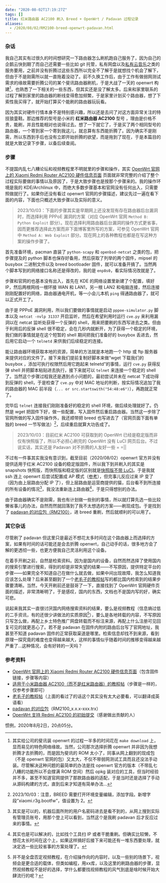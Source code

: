 ```yaml
---
date: "2020-08-02T17:19:27Z"
tags: []
title: 红米路由器 AC2100 刷入 Breed + OpenWrt / Padavan 过程记录
aliases:
  - /2020/08/02/RM2100-breed-openwrt-padavan.html
---
```


### 杂话

我自己其实有过很久的时间想研究一下路由器怎么刷机跑自己服务了，因为自己的企鹅云快到期了而自己还需要一些比如 git 托管，私有网盘以及[私有云音乐](https://github.com/BLumia/Private-Cloud-Music/)之类的服务要用，之前并没有折腾过这些东西所以完全不了解于是就想找个机会了解下，但由于不是刚需所以就一直拖着没动了。前不久换工作后，由于工作有做弱网测试需求的缘故需要折腾公司的某个斐讯路由器刷机，于是大战了一天的 openwrt 构建[^1]，也熟悉了一下相关的一些东西，但其实还是没了解太多。后来和家里联系的过程了解到家里的路由器的断线变得愈加频繁，于是家里计划买个路由器，想了下索性我买得了，就开始打算买个能刷的路由器玩玩看。

[^1]: 其实给公司的斐讯装 openwrt 的过程一半多的时间花在 `make download` 上，显而易见的特色网络缘故。当然，公司那次选择折腾 openwrt 并非因为我想折腾才去折腾的，而是因为斐讯的 ROM 太小了，同事从网上翻到的现成包（不是 openwrt 官网的包）又太大，不仅不带弱网测试工具而且还没法手动装。尽管解决这种问题的最简单的办法是找 openwrt 官方的版本（不带乱七八糟的功能所以不会撑满 ROM 空间）然后 opkg 装对应的工具，但当时经验并不多，甚至不知道官网提供了那款路由器的适配，于是当时还是选择了手动从源码构建的方式，直到后来才知道有简单办法...

因为其实对硬件行情本身不是特别感兴趣，所以还是去问了对这方面异常关注的特技狼童鞋。那边推荐的型号是小米的 **红米路由器 AC2100** 型号 ，理由是价格不贵，能刷，并且性能相对也说得过去。想了一下就它了，于是买了两个相同型号的路由器，一个寄到家一个寄到我这儿，就总算有东西能折腾了。因为确实不是刚需，所以东西到手后也没有立即开始折腾的欲望，而是拖到了现在，于是本篇目的就是大致记录下步骤，以备后续查阅。

### 步骤

不提国内乱七八糟论坛和视频教程里不明就里的步骤和操作，其实 [OpenWrt 官网上的 Xiaomi Redmi Router AC2100 硬件信息页面](https://openwrt.org/toh/xiaomi/xiaomi_redmi_router_ac2100) 页面就非常完整的介绍了整个过程实际要做的事情以及原因了，于是大致步骤也是按那个步骤来的。我的操作环境是我的 KDE/Archlinux 中，而绝大多数步骤基本和官网没有任何出入，只需要照做就行了。如果你还没有看过 openwrt 官网的步骤描述，建议先过一遍在看下面的内容，下面也只概述大致步骤以及实际的意义。

> 2023/10/03：下面的步骤其实是早期网上还没发现有存在路由器后台漏洞时，而选择利用 PPPoE 漏洞的方案（对应 OpenWrt 官网 `Method B: Python Exploit` 部分）。现在选择利用路由器后台漏洞的操作方式更省事，因而更推荐选择此方案而非下面博客里所写的方案，可参见 OpenWrt 官网中 `Method A: Web Exploit` 部分。现在网上的各种教程也都是在写这种方案的操作步骤了。

首先准备环境，pacman 直装了 `python-scapy` 和 `openbsd-netcat` 之类的包，把步骤提及的 python 脚本也保存好备用，然后获取了列举的两个固件，mipsel 的 busybox 二进制文件以及 breed bootloader 固件，就可以准备开搞了。当然两个脚本写到的网络接口名称还是得改的，我的是 `enp8s0`，看实际情况改就是了。

步骤和官网的也基本没有出入，首先在 KDE 的网络设置里新建了个配置，填好 IP，然后两根网线一根环接 WAN 和 LAN1，另一根 LAN2 和电脑连接，然后连接刚刚配置好的网络，路由器通电开机，等一小会儿本机 `ping` 得通路由器了，就可以正式开工了。

由于是 PPPoE 漏洞利用，所以我们要做的事情就是启动 `pppoe-simulator.py` 脚本以及 `netcat -nvlp 31337` 开启监听，然后在希望利用时运行 `cve.py` 来利用漏洞以在 netcat 监听处获得一个反弹的 shell，用来把要刷的东西写进去之类。但由于利用后的反弹 shell 很不稳定，会在几秒内就断开，为了获得一个稳定的环境，我们做的事情就是在这个短暂的 shell 期间把我们准备好的 busybox 丢进去，然后用它启动一个 `telnetd` 来供我们后续稳定的连接。

能让路由器环境获取本地的资源，简单的方法就是本地跑一个 http 或 ftp 服务器来提供对应的文件了。接下来我们提前复制好脚本来做“wget 下载我们的 busybox ，添加可执行权限然后用它跑起来 telnetd”的事情，运行 `cve.py` 获得反弹 shell 并把脚本粘贴进去执行，接下来就可以 `telnet` 来连接一个稳定的 shell 了。当然这个步骤过程我还是遇到点小问题的，最初尝试并未在 netcat 下成功得到反弹的 shell，于是检查了 `cve.py` 中对 MAC 地址的判断，按实际情况追加了我的路由器的 MAC 前半段（`... or src.startswith("54:48:e6")`），再跑就正常了。

完毕后 `telnet` 连接我们刚刚准备好的稳定的 shell 环境，做后续处理就好了。仍然是 wget 把固件下好，做一些配置，写入固件然后重启路由器。当然这一步除了官网所做的写入固件操作外，我还顺带把 breed 也写进去了（官网页面下面有单独的 breed 一节写做法）[^5]，后续重启就算大功告成了。

[^5]: 2023/10/03：注意，BREED 需要打开环境变量编辑，添加字段。新增字段”xiaomi.r3g.bootfw”，值设置为 2。

> 2023/10/03：目前红米 AC2100 可获取到的 OpenWrt 已经是稳定版而非仅有快照版了，所以不必担心刷完的 OpenWrt 没有 LuCI 网页后台。不过说实话，其实还是 Padavan 对不折腾的人友好一些 = =||

不过有一件事其实我没有意识到，截至目前（2020/08/02）openwrt 官方并没有提供适用于红米 AC2100 设备的稳定版固件，所以我下到并刷入的其实是 snapshots 快照版，而快照版和稳定版的区别就是[快照版不带 LuCI](https://oldwiki.archive.openwrt.org/about/latest)。于是我就 ssh 连上 openwrt 后尝试配置成 AP 模式（[参考](https://forum.openwrt.org/t/connect-to-existing-wifi-network-without-luci/27925/3)），但完事儿反应过来 IP 变了（因为由上层路由分配 IP 了），但上层路由是运营商提供的猫，后台看不到所连接的所有设备的情况[^2]，我没法重新连上路由器[^4]，于是只得想别的办法。

[^2]: 其实是可以的，机器后面所附的用户名密码进去是看不到的，从网上搜到实际有管理员账号，用那个登上可以看到，当然这个是我刷 padavan 后才反应过来的事情。
[^4]: 其实也是可以解决的，比如找个工具扫 IP 或者干脆重刷。但确实比较懒，不想花太长时间在这个上，如果这样搞好后接下来可能还有一堆东西要处理，就决定选一些比较省事的方案处理了。

由于路由器确实不是刚需，我也有计划做一些别的事情，所以就打算先选一些比较懒省事儿的办法，自然而然就回落到了我不太想选的方案——刷现成包。于是找到了 [padavan 的对应包（RM2100）](https://opt.cn2qq.com/padavan/)，进 breed 重刷，然后就顺利的可以用了。

### 其它杂话

尽管刷了 padavan 但这里只是最近不想花太多时间在这个路由器上而选择的方案，如果有时间的话可能还是会去折腾 openwrt，自己动手的话，很多地方会了解的更透彻一些，也更方便我自己灵活利用这个设备。

在着手开刷之前，自然是检索资料。因为是国内的设备，自然而然选择了使用国内的搜索引擎进行搜索，得到的却是非常失望的结果——不写原因，提供特定平台的步骤——如果完全不知道自己在做什么就去做，如果中间出现故障，我怎么知道我应该怎么处理？后来甚至翻到了一个[老毛子的教程帖](https://4pda.ru/forum/index.php?showtopic=975687&st=1580#entry96288010)写的都比国内检索到的结果步骤要清晰。当然，今天开刷前还是鼓哥了一下，直接找到了 OpenWrt 官网硬件页面的描述，非常清晰明了，于是感叹，国内的东西，文档也不是国内写的好，确实可悲。

说起来我其实一直很讨厌国内网络搜索资料的结果，要么是视频教程（信息熵过低的二手资讯，有的还很少讲做法的实质原因[^3]），要么是各地转载的内容，不写原因只写怎么做，再配上乡土特色推广网盘转载而不标注来源，再配上什么注册可见回复可见的就更恶心了。若不是 padavan 在固件内附的路由后台写了官网地址，我甚至不知道 padavan 固件的正常获取渠道是哪里。检索信息却找不到来源，看到原理一探究竟的难度也变得越来越大，这样的事情似乎随着时间的推移变得越来越严重了...这种情况，会有好转的一天吗？

[^3]: 并不是全盘否定视频教程，在介绍操作向的内容时，以及一些别的场景下，视频会是更合适的载体，但类如编程，用xx库，以及这里的刷路由器的步骤，显然视频教程不是好的选择，学什么都要找视频教程的风气到底是啥时候开始大肆流行的呢？

### 参考资料

 - [OpenWrt 官网上的 Xiaomi Redmi Router AC2100 硬件信息页面](https://openwrt.org/toh/xiaomi/xiaomi_redmi_router_ac2100)（包含固件链接，步骤等内容）
 - [适用于小米路由器 AC2100（而不是红米路由器）的教程帖](https://github.com/impulse/ac2100-openwrt-guide)（步骤是一样的，仅参考步骤即可）
 - [老毛子的教程帖](https://4pda.ru/forum/index.php?showtopic=975687&st=1580#entry96288010)（上面的看过了的话这个其实没有太大必要看，可以翻译成英语看）
 - [padavan 的对应包](https://opt.cn2qq.com/padavan/)（RM2100_x.x.x-xxx.trx）
 - [OpenWrt 支持 Redmi AC2100 的初始提交](https://github.com/openwrt/openwrt/pull/2954)（感谢做出贡献的人）

惯例，2020年8月2日，20点05分。
